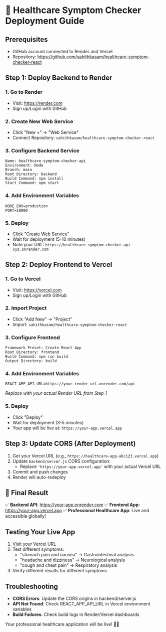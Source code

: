 # 🚀 Healthcare Symptom Checker Deployment Guide

## Prerequisites
- GitHub account connected to Render and Vercel
- Repository: https://github.com/sahithkasam/healthcare-symptom-checker-react

## Step 1: Deploy Backend to Render

### 1. Go to Render
- Visit: https://render.com
- Sign up/Login with GitHub

### 2. Create New Web Service
- Click "New +" → "Web Service"
- Connect Repository: `sahithkasam/healthcare-symptom-checker-react`

### 3. Configure Backend Service
```
Name: healthcare-symptom-checker-api
Environment: Node
Branch: main
Root Directory: backend
Build Command: npm install
Start Command: npm start
```

### 4. Add Environment Variables
```
NODE_ENV=production
PORT=10000
```

### 5. Deploy
- Click "Create Web Service"
- Wait for deployment (5-10 minutes)
- Note your URL: `https://healthcare-symptom-checker-api-xyz.onrender.com`

## Step 2: Deploy Frontend to Vercel

### 1. Go to Vercel
- Visit: https://vercel.com
- Sign up/Login with GitHub

### 2. Import Project
- Click "Add New" → "Project"
- Import: `sahithkasam/healthcare-symptom-checker-react`

### 3. Configure Frontend
```
Framework Preset: Create React App
Root Directory: frontend
Build Command: npm run build
Output Directory: build
```

### 4. Add Environment Variables
```
REACT_APP_API_URL=https://your-render-url.onrender.com/api
```
*Replace with your actual Render URL from Step 1*

### 5. Deploy
- Click "Deploy"
- Wait for deployment (3-5 minutes)
- Your app will be live at: `https://your-app.vercel.app`

## Step 3: Update CORS (After Deployment)

1. Get your Vercel URL (e.g., `https://healthcare-app-abc123.vercel.app`)
2. Update `backend/server.js` CORS configuration:
   - Replace `'https://your-app.vercel.app'` with your actual Vercel URL
3. Commit and push changes
4. Render will auto-redeploy

## 🎯 Final Result

✅ **Backend API**: https://your-app.onrender.com
✅ **Frontend App**: https://your-app.vercel.app
✅ **Professional Healthcare App**: Live and accessible globally!

## Testing Your Live App

1. Visit your Vercel URL
2. Test different symptoms:
   - "stomach pain and nausea" → Gastrointestinal analysis
   - "headache and dizziness" → Neurological analysis
   - "cough and chest pain" → Respiratory analysis
3. Verify different results for different symptoms

## Troubleshooting

- **CORS Errors**: Update the CORS origins in backend/server.js
- **API Not Found**: Check REACT_APP_API_URL in Vercel environment variables
- **Build Failures**: Check build logs in Render/Vercel dashboards

Your professional healthcare application will be live! 🏥✨